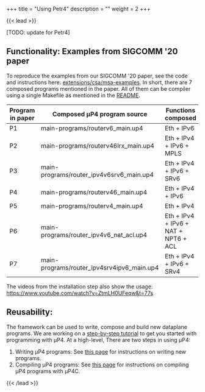 +++
title = "Using Petr4"
description = ""
weight = 2
+++

{{< lead >}}

[TODO: update for Petr4]
## Functionality: Examples from SIGCOMM '20 paper
To reproduce the examples from our SIGCOMM '20 paper, see the code and
instructions here:
[extensions/csa/msa-examples](https://github.com/cornell-netlab/MicroP4/tree/master/extensions/csa/msa-examples).
In short, there are 7 composed programs mentioned in the paper. All of them can
be compiler using a single Makefile as mentioned in the [README](https://github.com/cornell-netlab/MicroP4/tree/master/extensions/csa/msa-examples/README.md).

| Program in paper | Composed μP4 program source | Functions composed        |
|------------------|-----------------------------|---------------------------|
| P1 | main-programs/routerv6_main.up4           | Eth + IPv6                |
| P2 | main-programs/routerv46lrx_main.up4       | Eth + IPv4 + IPv6 + MPLS  |
| P3 | main-programs/router_ipv4v6srv6_main.up4  | Eth + IPv4 + IPv6 + SRv6  |
| P4 | main-programs/routerv46_main.up4          | Eth + IPv4 + IPv6         |
| P5 | main-programs/routerv4_main.up4           | Eth + IPv4                |
| P6 | main-programs/router_ipv4v6_nat_acl.up4   | Eth + IPv4 + IPv6 + NAT + NPT6 + ACL |
| P7 | main-programs/router_ipv4srv4ipv6_main.up4 | Eth + IPv4 + IPv6 + SRv4 |

The videos from the installation step also show the usage: https://www.youtube.com/watch?v=ZtmLH0UFeqw&t=77s

## Reusability:
The framework can be used to write, compose and build new dataplane programs. We are working on a [step-by-step tutorial](https://github.com/cornell-netlab/MicroP4/tree/master/extensions/csa/tutorials) to get you started with programming with μP4.
At a high-level, There are two steps in using μP4:

1. Writing μP4 programs: See [this page](https://github.com/cornell-netlab/MicroP4#4-how-to-write-%CE%BCp4-programs) for instructions on writing new programs.
2. Compiling μP4 programs: See [this page](https://github.com/cornell-netlab/MicroP4#5-how-to-use-%CE%BCp4c) for instructions on compiling μP4 programs with μP4C.


{{< /lead >}}


<!-- {{< childpages >}} -->
